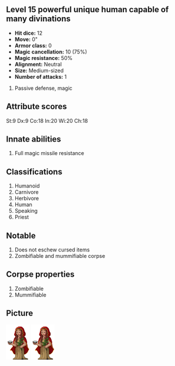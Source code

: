 ## Level 15 powerful unique human capable of many divinations

- **Hit dice:** 12
- **Move:** 0"
- **Armor class:** 0
- **Magic cancellation:** 10 (75%)
- **Magic resistance:** 50%
- **Alignment:** Neutral
- **Size:** Medium-sized
- **Number of attacks:** 1
1. Passive defense, magic

## Attribute scores

St:9 Dx:9 Co:18 In:20 Wi:20 Ch:18

## Innate abilities

1. Full magic missile resistance

## Classifications

1. Humanoid
2. Carnivore
3. Herbivore
4. Human
5. Speaking
6. Priest

## Notable

1. Does not eschew cursed items
2. Zombifiable and mummifiable corpse

## Corpse properties

1. Zombifiable
2. Mummifiable

## Picture

![Oracle](https://github.com/hyvanmielenpelit/GnollHackTileSet/blob/main/Monsters/oracle/oracle.png?raw=true) ![Oracle](https://github.com/hyvanmielenpelit/GnollHackTileSet/blob/main/Monsters/oracle/oracle_female.png?raw=true)
